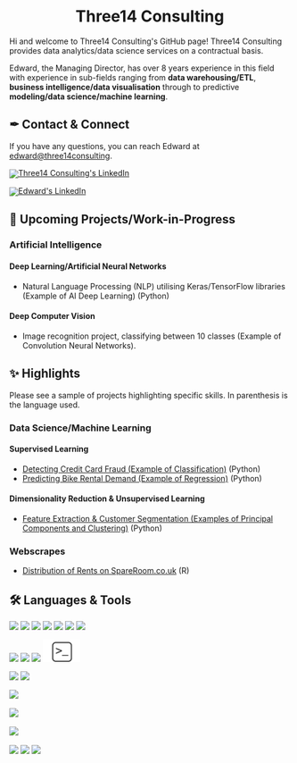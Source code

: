 <h1 align="center"> Three14 Consulting</h1>

Hi and welcome to Three14 Consulting's GitHub page! Three14 Consulting provides data analytics/data science services on a contractual basis.

Edward, the Managing Director, has over 8 years experience in this field with experience in sub-fields ranging from **data warehousing/ETL**, **business intelligence/data visualisation** through to predictive **modeling/data science/machine learning**.

## ✒ Contact & Connect


If you have any questions, you can reach Edward at [edward@three14consulting](mailto:edward@three14consulting.com).

<a href="https://www.linkedin.com/company/three14consulting"><img align="center" src="https://user-images.githubusercontent.com/16806642/122231281-3eeaae00-ceb2-11eb-9456-77a3b08ab883.png" height="40"></a>[Three14 Consulting's LinkedIn](https://www.linkedin.com/company/three14consulting)

<a href="https://www.linkedin.com/in/edwardmb/"><img align="center" src="https://user-images.githubusercontent.com/16806642/122231281-3eeaae00-ceb2-11eb-9456-77a3b08ab883.png" height="40"></a>[Edward's LinkedIn](https://www.linkedin.com/in/edwardmb/)
## 🧱 Upcoming Projects/Work-in-Progress
### Artificial Intelligence
#### Deep Learning/Artificial Neural Networks
* Natural Language Processing (NLP) utilising Keras/TensorFlow libraries (Example of AI Deep Learning) (Python)
#### Deep Computer Vision
* Image recognition project, classifying between 10 classes (Example of Convolution Neural Networks).

## ✨ Highlights
Please see a sample of projects highlighting specific skills. In parenthesis is the language used.

### Data Science/Machine Learning
#### Supervised Learning
* [Detecting Credit Card Fraud (Example of Classification)](https://github.com/three14consulting/Python/tree/main/Credit_Card_Fraud) (Python)
* [Predicting Bike Rental Demand (Example of Regression)](https://github.com/three14consulting/Python/blob/main/Seoul_Bike_Rental) (Python)
#### Dimensionality Reduction & Unsupervised Learning
* [Feature Extraction & Customer Segmentation (Examples of Principal Components and Clustering)](https://github.com/three14consulting/Python/tree/main/PCA_Clustering) (Python)
### Webscrapes
* [Distribution of Rents on SpareRoom.co.uk](https://github.com/three14consulting/R/tree/main/SpareRoom_Webscrape) (R)

## 🛠 Languages & Tools
<!-- Python, numpy, pandas, scikit-learn, pyspark
Apache Hadoop, Apache Hive, Apache Spark
SQL
SAS
R
Tableau
-->
<!-- Python -->
<a href="https://www.python.org/"><img src="https://user-images.githubusercontent.com/16806642/122236893-ce925b80-ceb6-11eb-8c35-aa8495242847.jpg" height="40"></a>
<a href="https://pandas.pydata.org/"><img src="https://user-images.githubusercontent.com/16806642/123957215-6c038a00-d9a3-11eb-8bd8-6989020146cb.png" height="40"></a>
<a href="https://scikit-learn.org/"><img src="https://user-images.githubusercontent.com/16806642/122237495-482a4980-ceb7-11eb-8e00-110910309480.png" height="40"></a>
<a href="https://www.tensorflow.org/"><img src="https://user-images.githubusercontent.com/16806642/123956367-87ba6080-d9a2-11eb-835c-96bd0034260a.png" height="40"></a>
<a href="https://keras.io/"><img src="https://user-images.githubusercontent.com/16806642/123956615-c94b0b80-d9a2-11eb-862a-7d8b39db700b.png" height="40"></a>
<a href="https://jupyter.org/"><img src="https://user-images.githubusercontent.com/16806642/122241874-c9cfa680-ceba-11eb-8234-3cdde594b843.jpg" height="50"></a>
<a href="https://www.spyder-ide.org/"><img src="https://user-images.githubusercontent.com/16806642/122242431-38acff80-cebb-11eb-9959-a8163f2e06b2.png" height="50"></a>
<!-- Apache Hadoop/Hive/Spark -->
<a href="http://hadoop.apache.org/"><img src="https://user-images.githubusercontent.com/16806642/122239597-f97daf00-ceb8-11eb-8a1a-63e2e3cc7d99.jpg" height="40"></a>
<a href="https://hive.apache.org/"><img src="https://user-images.githubusercontent.com/16806642/122239900-3d70b400-ceb9-11eb-889d-f7438c83810d.png" height="40"></a>
<a href="https://spark.apache.org/"><img src="https://user-images.githubusercontent.com/16806642/122238829-5c227b00-ceb8-11eb-83dc-e7f6a7d4934c.png" height="40"></a>
<a href="https://en.wikipedia.org/wiki/Shell_script"><img src="https://raw.githubusercontent.com/computefoundation/gnu-linux-shell-scripting/images/logo.png" height="40"></a>
<!--R-->
<a href="https://www.r-project.org/"><img src="https://user-images.githubusercontent.com/16806642/122241258-5332a900-ceba-11eb-8004-b546625f765b.png" height="40"></a>
<a href="https://www.rstudio.com/"><img src="https://user-images.githubusercontent.com/16806642/122241516-85440b00-ceba-11eb-8a02-67d1602720c8.png" height="40"></a>
<!--SAS-->
<a href=""><img src="https://user-images.githubusercontent.com/16806642/122243916-63e41e80-cebc-11eb-9dda-0be55f28fa6a.png" height="40"></a>
<!--SQL-->
<a href="https://en.wikipedia.org/wiki/SQL"><img src="https://user-images.githubusercontent.com/16806642/122244714-fe446200-cebc-11eb-8203-5ea6d7851ffe.png" height="40"></a>
<!--Tabeau-->
<a href="https://www.tableau.com/"><img src="https://user-images.githubusercontent.com/16806642/122243049-b6710b00-cebb-11eb-9ce6-ca97efc01895.png" height="40"></a>
<!--Git & GitHub-->
<a href="https://git-scm.com/"><img src="https://user-images.githubusercontent.com/16806642/122245961-136dc080-cebe-11eb-945e-4487e6f8206e.png" height="40"></a>
<a href="https://github.com/"><img src="https://user-images.githubusercontent.com/16806642/122245710-ddc8d780-cebd-11eb-9d0e-e2e72c870079.png" height="40"></a>
<a href="https://en.wikipedia.org/wiki/Markdown"><img src="https://upload.wikimedia.org/wikipedia/commons/thumb/4/48/Markdown-mark.svg/1200px-Markdown-mark.svg.png" height="40"></a>



<!--
**three14consulting/three14consulting** is a ✨ _special_ ✨ repository because its `README.md` (this file) appears on your GitHub profile.

Here are some ideas to get you started:

- 🔭 I’m currently working on ...
- 🌱 I’m currently learning ...
- 👯 I’m looking to collaborate on ...
- 🤔 I’m looking for help with ...
- 💬 Ask me about ...
- 📫 How to reach me: ...
- 😄 Pronouns: ...
- ⚡ Fun fact: ...
-->
